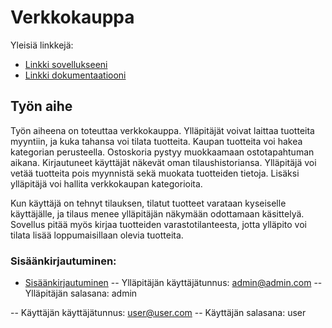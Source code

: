 # Verkkokauppa

Yleisiä linkkejä:

* [Linkki sovellukseeni](http://hanninev.users.cs.helsinki.fi/kauppa/)
* [Linkki dokumentaatiooni](https://github.com/hanninev/Verkkokauppa/blob/master/doc/dokumentaatio.pdf)

## Työn aihe

Työn aiheena on toteuttaa verkkokauppa. Ylläpitäjät voivat laittaa tuotteita myyntiin, ja kuka tahansa voi tilata tuotteita. Kaupan tuotteita voi hakea kategorian perusteella. Ostoskoria pystyy muokkaamaan ostotapahtuman aikana. Kirjautuneet käyttäjät näkevät oman tilaushistoriansa. Ylläpitäjä voi vetää tuotteita pois myynnistä sekä muokata tuotteiden tietoja. Lisäksi ylläpitäjä voi hallita verkkokaupan kategorioita.

Kun käyttäjä on tehnyt tilauksen, tilatut tuotteet varataan kyseiselle käyttäjälle, ja tilaus menee ylläpitäjän näkymään odottamaan käsittelyä. Sovellus pitää myös kirjaa tuotteiden varastotilanteesta, jotta ylläpito voi tilata lisää loppumaisillaan olevia tuotteita.

### Sisäänkirjautuminen:
* [Sisäänkirjautuminen](http://hanninev.users.cs.helsinki.fi/kauppa/login)
-- Ylläpitäjän käyttäjätunnus: admin@admin.com
-- Ylläpitäjän salasana: admin

-- Käyttäjän käyttäjätunnus: user@user.com 
-- Käyttäjän salasana: user

